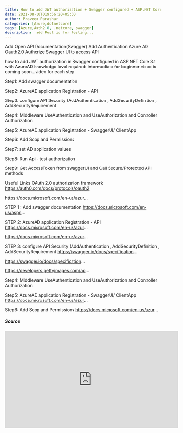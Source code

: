 ```yaml
---
title: How to add JWT authorization + Swagger configured + ASP.NET Core 3.1 API with AzureAD
date: 2021-08-10T019:56:20+05:30
author: Praveen Parashar
categories: [Azure,dotnetcore]
tags: [Azure,Auth2.0, .netcore, swagger]
description:  add Post is for testing...
---
```

Add Open API Documentation(Swagger)
Add Authentication Azure AD Oauth2.0 
Authorize Swagger UI to access API

how to add JWT authorization  in Swagger configured  in ASP.NET Core 3.1 with AzureAD
knowledge level  required: intermediate  for beginner video is coming soon...video for each step 




Step1: Add swagger documentation 

Step2: AzureAD application Registration - API

Step3: configure API Security (AddAuthentication ,  AddSecurityDefinition , AddSecurityRequirement

Step4: Middleware UseAuthentication and UseAuthorization and Controller Authorization

Step5: AzureAD application Registration - SwaggerUI/ ClientApp

Step6: Add Scop and Permissions

Step7: set AD application values 

Step8: Run Api - test authorization 

Step9: Get AccessToken from swaggerUI and Call Secure/Protected API methods


Useful Links 
OAuth 2.0 authorization framework
https://auth0.com/docs/protocols/oauth2
 
https://docs.microsoft.com/en-us/azur...

STEP 1 : Add swagger documentation 
https://docs.microsoft.com/en-us/aspn...


STEP 2: AzureAD application Registration - API
https://docs.microsoft.com/en-us/azur...


https://docs.microsoft.com/en-us/azur...


STEP 3: configure API Security (AddAuthentication ,  AddSecurityDefinition , AddSecurityRequirement
https://swagger.io/docs/specification...

https://swagger.io/docs/specification...

https://developers.gettyimages.com/ap...



Step4: Middleware UseAuthentication and UseAuthorization and Controller Authorization

Step5: AzureAD application Registration - SwaggerUI/ ClientApp
https://docs.microsoft.com/en-us/azur...


Step6: Add Scop and Permissions
https://docs.microsoft.com/en-us/azur...


##### Source
<iframe width="560" height="315" src="https://www.youtube.com/embed/sx-I9N2mQ98" title="YouTube video player" frameborder="0" allow="accelerometer; autoplay; clipboard-write; encrypted-media; gyroscope; picture-in-picture" allowfullscreen></iframe>